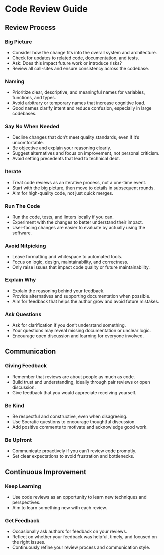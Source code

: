 # Code Review Guide

## Review Process

### Big Picture

- Consider how the change fits into the overall system and architecture.
- Check for updates to related code, documentation, and tests.
- Ask: Does this impact future work or introduce risks?
- Review all call-sites and ensure consistency across the codebase.

### Naming

- Prioritize clear, descriptive, and meaningful names for variables, functions, and types.
- Avoid arbitrary or temporary names that increase cognitive load.
- Good names clarify intent and reduce confusion, especially in large codebases.

### Say No When Needed

- Decline changes that don’t meet quality standards, even if it’s uncomfortable.
- Be objective and explain your reasoning clearly.
- Suggest alternatives and focus on improvement, not personal criticism.
- Avoid setting precedents that lead to technical debt.

### Iterate

- Treat code reviews as an iterative process, not a one-time event.
- Start with the big picture, then move to details in subsequent rounds.
- Aim for high-quality code, not just quick merges.

### Run The Code

- Run the code, tests, and linters locally if you can.
- Experiment with the changes to better understand their impact.
- User-facing changes are easier to evaluate by actually using the software.

### Avoid Nitpicking

- Leave formatting and whitespace to automated tools.
- Focus on logic, design, maintainability, and correctness.
- Only raise issues that impact code quality or future maintainability.

### Explain Why

- Explain the reasoning behind your feedback.
- Provide alternatives and supporting documentation when possible.
- Aim for feedback that helps the author grow and avoid future mistakes.

### Ask Questions

- Ask for clarification if you don’t understand something.
- Your questions may reveal missing documentation or unclear logic.
- Encourage open discussion and learning for everyone involved.

## Communication

### Giving Feedback

- Remember that reviews are about people as much as code.
- Build trust and understanding, ideally through pair reviews or open discussion.
- Give feedback that you would appreciate receiving yourself.

### Be Kind

- Be respectful and constructive, even when disagreeing.
- Use Socratic questions to encourage thoughtful discussion.
- Add positive comments to motivate and acknowledge good work.

### Be Upfront

- Communicate proactively if you can’t review code promptly.
- Set clear expectations to avoid frustration and bottlenecks.

## Continuous Improvement

### Keep Learning

- Use code reviews as an opportunity to learn new techniques and perspectives.
- Aim to learn something new with each review.

### Get Feedback

- Occasionally ask authors for feedback on your reviews.
- Reflect on whether your feedback was helpful, timely, and focused on the right issues.
- Continuously refine your review process and communication style.
